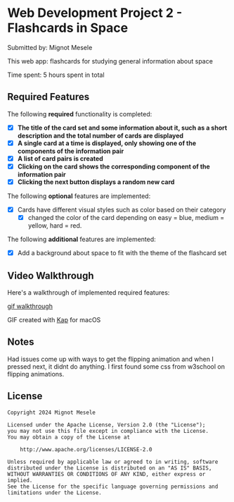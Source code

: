 # Web Development Project 2 - Flashcards in Space

Submitted by: Mignot Mesele

This web app: flashcards for studying general information about space 

Time spent: 5 hours spent in total

## Required Features

The following **required** functionality is completed:

- [X] **The title of the card set and some information about it, such as a short description and the total number of cards are displayed**
- [X] **A single card at a time is displayed, only showing one of the components of the information pair**
- [X] **A list of card pairs is created**
- [X] **Clicking on the card shows the corresponding component of the information pair**
- [X] **Clicking the next button displays a random new card**

The following **optional** features are implemented:

- [X] Cards have different visual styles such as color based on their category
  - [X] changed the color of the card depending on easy = blue, medium = yellow, hard = red.

The following **additional** features are implemented:

* [X] Add a background about space to fit with the theme of the flashcard set

## Video Walkthrough

Here's a walkthrough of implemented required features:

<a href='https://imgur.com/jLV5O14'>gif walkthrough</a>

<!-- Replace this with whatever GIF tool you used! -->
GIF created with [Kap](https://getkap.co/) for macOS


## Notes

Had issues come up with ways to get the flipping animation and when I pressed next, it didnt do anything. I first found some css from w3school on flipping animations.

## License

    Copyright 2024 Mignot Mesele

    Licensed under the Apache License, Version 2.0 (the "License");
    you may not use this file except in compliance with the License.
    You may obtain a copy of the License at

        http://www.apache.org/licenses/LICENSE-2.0

    Unless required by applicable law or agreed to in writing, software
    distributed under the License is distributed on an "AS IS" BASIS,
    WITHOUT WARRANTIES OR CONDITIONS OF ANY KIND, either express or implied.
    See the License for the specific language governing permissions and
    limitations under the License.

